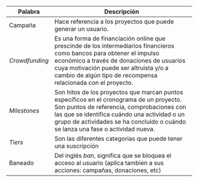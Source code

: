| Palabra        | Descripción                                                                                                                                                                                                                                                                    |
| -------------- | ------------------------------------------------------------------------------------------------------------------------------------------------------------------------------------------------------------------------------------------------------------------------------ |
| Campaña        | Hace referencia a los proyectos que puede generar un usuario.                                                                                                                                                                                                                  |
| _Crowdfunding_ | Es una forma de financiación online que prescinde de los intermediarios financieros como bancos para obtener el impulso económico a través de donaciones de usuarios cuya motivación puede ser altruista y/o a cambio de algún tipo de recompensa relacionada con el proyecto. |
| _Milestones_   | Son hitos de los proyectos que marcan puntos específicos en el cronograma de un proyecto. Son puntos de referencia, comprobaciones con las que se identifica cuándo una actividad o un grupo de actividades se ha concluido o cuándo se lanza una fase o actividad nueva.      |
| _Tiers_        | Son las diferentes categorias que puede tener una suscripción                                                                                                                                                                                                                  |
| Baneado        | Del inglés _ban_, significa que se bloquea el acceso al usuario (aplica tambien a sus acciones: campañas, donaciones, etc)                                                                                                                                                                                                                  |
